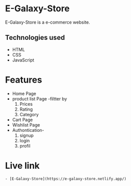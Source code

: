 
# E-Galaxy-Store

E-Galaxy-Store is a e-commerce website.
## Technologies used
- HTML
- CSS
- JavaScript


# Features 
- Home Page
- product list Page -filtter by
    1. Prices 
    2. Rating
    3. Category
- Cart Page
- Wishlist Page
- Authontication- 
    1. signup
    2. login
    3. profil
  
    
# **Live link**
    - [E-Galaxy-Store](https://e-galaxy-store.netlify.app/)


